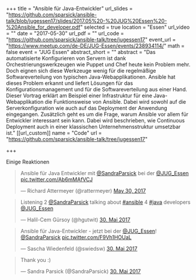 +++
title = "Ansible für Java-Entwickler"
url_slides = "https://github.com/sparsick/ansible-talk/blob/jugessen17/slides/2017.05%20-%20JUG%20Essen%20-%20Ansible_for_developer.pdf"
selected = true
location = "Essen"
url_video = ""
date = "2017-05-30"
url_pdf = ""
url_code = "https://github.com/sparsick/ansible-talk/tree/jugessen17"
event_url = "https://www.meetup.com/de-DE/JUG-Essen/events/238934114/"
math = false
event = "JUG Essen"
abstract_short = ""
abstract = "Das automatisierte Konfigurieren von Servern ist dank Orchestrierungswerkzeugen wie Puppet und Chef heute kein Problem mehr. Doch eignen sich diese Werkzeuge wenig für die regelmäßige Softwareverteilung von typischen Java-Webapplikationen. Ansible hat dieses Problem erkannt und liefert Lösungen für das Konfigurationsmanagement und für die Softwareverteilung aus einer Hand. Dieser Vortrag erklärt am Beispiel einer Infrastruktur für eine Java-Webapplikation die Funktionsweise von Ansible. Dabei wird sowohl auf die Serverkonfiguration wie auch auf das Deployment der Anwendung eingegangen. Zusätzlich geht es um die Frage, warum Ansible vor allem für Entwickler interessant sein kann. Dabei wird beschrieben, wie Continuous Deployment auch in einer klassischen Unternehmensstruktur umsetzbar ist."
[[url_custom]]
name = "Code"
url = "https://github.com/sparsick/ansible-talk/tree/jugessen17"

+++

Einige Reaktionen

<blockquote class="twitter-tweet" data-partner="tweetdeck"><p lang="de" dir="ltr">Ansible für Java Entwickler mit <a href="https://twitter.com/SandraParsick">@SandraParsick</a> bei der <a href="https://twitter.com/JUG_Essen">@JUG_Essen</a> <a href="https://t.co/Ab6mMAfVCJ">pic.twitter.com/Ab6mMAfVCJ</a></p>&mdash; Richard Attermeyer (@rattermeyer) <a href="https://twitter.com/rattermeyer/status/869605258300985346">May 30, 2017</a></blockquote>
<script async src="//platform.twitter.com/widgets.js" charset="utf-8"></script>

<blockquote class="twitter-tweet" data-lang="de"><p lang="en" dir="ltr">Listening 2 <a href="https://twitter.com/SandraParsick">@SandraParsick</a> talking about <a href="https://twitter.com/hashtag/ansible?src=hash">#ansible</a> 4 <a href="https://twitter.com/hashtag/java?src=hash">#java</a> developers <a href="https://twitter.com/JUG_Essen">@JUG_Essen</a></p>&mdash; Halil-Cem Gürsoy (@hgutwit) <a href="https://twitter.com/hgutwit/status/869601763531378689">30. Mai 2017</a></blockquote>
<script async src="//platform.twitter.com/widgets.js" charset="utf-8"></script>

<blockquote class="twitter-tweet" data-lang="de"><p lang="de" dir="ltr">Ansible für Java-Entwickler - jetzt bei der <a href="https://twitter.com/JUG_Essen">@JUG_Essen</a>! <a href="https://twitter.com/SandraParsick">@SandraParsick</a> <a href="https://t.co/F9Vh1HOUaL">pic.twitter.com/F9Vh1HOUaL</a></p>&mdash; Sascha Wiedenfeld (@swiedsw) <a href="https://twitter.com/swiedsw/status/869600093028184064">30. Mai 2017</a></blockquote>
<script async src="//platform.twitter.com/widgets.js" charset="utf-8"></script>

<blockquote class="twitter-tweet" data-lang="de"><p lang="en" dir="ltr">Thank you :)</p>&mdash; Sandra Parsick (@SandraParsick) <a href="https://twitter.com/SandraParsick/status/869665985464348672">30. Mai 2017</a></blockquote>
<script async src="//platform.twitter.com/widgets.js" charset="utf-8"></script>
